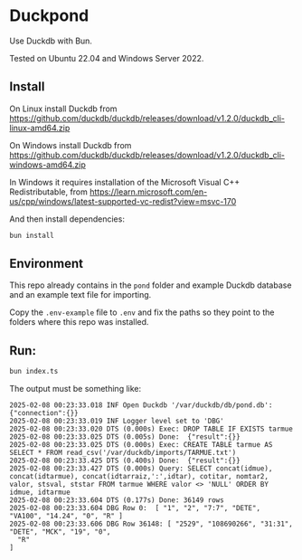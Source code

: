 # Duckpond

Use Duckdb with Bun. 

Tested on Ubuntu 22.04 and Windows Server 2022.

## Install 

On Linux install Duckdb from
https://github.com/duckdb/duckdb/releases/download/v1.2.0/duckdb_cli-linux-amd64.zip

On Windows install Duckdb from
https://github.com/duckdb/duckdb/releases/download/v1.2.0/duckdb_cli-windows-amd64.zip

In Windows it requires installation of the Microsoft Visual C++ Redistributable, from
https://learn.microsoft.com/en-us/cpp/windows/latest-supported-vc-redist?view=msvc-170

And then install dependencies:

```bash
bun install
```

## Environment

This repo already contains in the `pond` folder and example Duckdb database and an example text file for importing.

Copy the `.env-example` file to `.env` and fix the paths so they point to the folders where this repo was installed.

## Run:

```bash
bun index.ts
```

The output must be something like:
~~~~
2025-02-08 00:23:33.018 INF Open Duckdb '/var/duckdb/db/pond.db': {"connection":{}}
2025-02-08 00:23:33.019 INF Logger level set to 'DBG'
2025-02-08 00:23:33.020 DTS (0.000s) Exec: DROP TABLE IF EXISTS tarmue
2025-02-08 00:23:33.025 DTS (0.005s) Done:  {"result":{}}
2025-02-08 00:23:33.025 DTS (0.000s) Exec: CREATE TABLE tarmue AS SELECT * FROM read_csv('/var/duckdb/imports/TARMUE.txt')
2025-02-08 00:23:33.425 DTS (0.400s) Done:  {"result":{}}
2025-02-08 00:23:33.427 DTS (0.000s) Query: SELECT concat(idmue), concat(idtarmue), concat(idtarraiz,':',idtar), cotitar, nomtar2, valor, stsval, ststar FROM tarmue WHERE valor <> 'NULL' ORDER BY idmue, idtarmue
2025-02-08 00:23:33.604 DTS (0.177s) Done: 36149 rows
2025-02-08 00:23:33.604 DBG Row 0:  [ "1", "2", "7:7", "DETE", "VA100", "14.24", "0", "R" ]
2025-02-08 00:23:33.606 DBG Row 36148: [ "2529", "108690266", "31:31", "DETE", "MCK", "19", "0",
  "R"
]
~~~~
